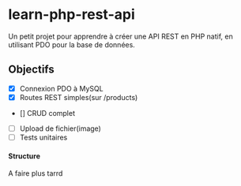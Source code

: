 # learn-php-rest-api

Un petit projet pour apprendre à créer une API REST en PHP natif, en utilisant PDO pour la base de données.

## Objectifs

- [X] Connexion PDO à MySQL
- [X] Routes REST simples(sur /products)
- [] CRUD complet
- [ ] Upload de fichier(image)
- [ ] Tests unitaires

#### Structure

A faire plus tarrd
